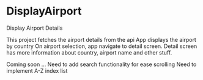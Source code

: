 # DisplayAirport
Display Airport Details 

This project fetches the airport details from the api
App displays the airport by country
On airport selection, app navigate to detail screen.
Detail screen has more information about country, airport name and other stuff.


Coming soon ...
Need to add search functionality for ease scrolling
Need to implement A-Z index list

